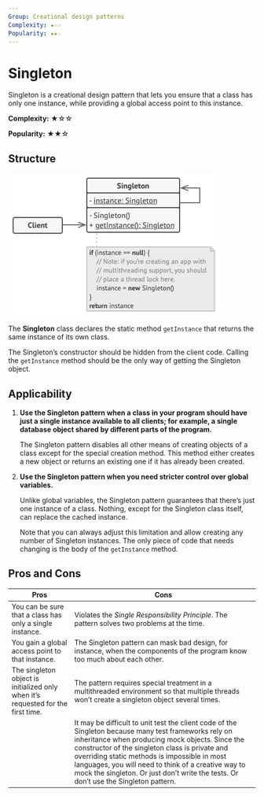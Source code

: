 ```yaml
---
Group: Creational design patterns
Complexity: ★☆☆
Popularity: ★★☆
---
```


# Singleton

Singleton is a creational design pattern that lets you ensure that a class has only one instance, while providing a global access point to this instance.

**Complexity:** ★☆☆

**Popularity:** ★★☆

## Structure

![](../.gitbook/assets/singleton.png)

The **Singleton** class declares the static method `getInstance` that returns the same instance of its own class.

The Singleton’s constructor should be hidden from the client code. Calling the `getInstance` method should be the only way of getting the Singleton object.

## Applicability

1.  **Use the Singleton pattern when a class in your program should have just a single instance available to all clients; for example, a single database object shared by different parts of the program.**

    The Singleton pattern disables all other means of creating objects of a class except for the special creation method. This method either creates a new object or returns an existing one if it has already been created.
2.  **Use the Singleton pattern when you need stricter control over global variables.**

    Unlike global variables, the Singleton pattern guarantees that there’s just one instance of a class. Nothing, except for the Singleton class itself, can replace the cached instance.

    Note that you can always adjust this limitation and allow creating any number of Singleton instances. The only piece of code that needs changing is the body of the `getInstance` method.

## Pros and Cons

| Pros                                                                             | Cons                                                                                                                                                                                                                                                                                                                                                                                                      |
| -------------------------------------------------------------------------------- | --------------------------------------------------------------------------------------------------------------------------------------------------------------------------------------------------------------------------------------------------------------------------------------------------------------------------------------------------------------------------------------------------------- |
| You can be sure that a class has only a single instance.                         | Violates the _Single Responsibility Principle_. The pattern solves two problems at the time.                                                                                                                                                                                                                                                                                                              |
| You gain a global access point to that instance.                                 | The Singleton pattern can mask bad design, for instance, when the components of the program know too much about each other.                                                                                                                                                                                                                                                                               |
| The singleton object is initialized only when it’s requested for the first time. | The pattern requires special treatment in a multithreaded environment so that multiple threads won’t create a singleton object several times.                                                                                                                                                                                                                                                             |
|                                                                                  | It may be difficult to unit test the client code of the Singleton because many test frameworks rely on inheritance when producing mock objects. Since the constructor of the singleton class is private and overriding static methods is impossible in most languages, you will need to think of a creative way to mock the singleton. Or just don’t write the tests. Or don’t use the Singleton pattern. |
